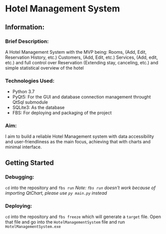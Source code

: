 # Hotel Management System

## Information:
### Brief Description:
A Hotel Management System with the MVP being: Rooms, (Add, Edit, Reservation History, etc.) Customers, (Add, Edit, etc.) Services, (Add, edit, etc.) and full control over Reservation (Extending stay, canceling, etc.) and simple statistical overview of the hotel

### Technologies Used:

- Python 3.7
- PyQt5: For the GUI and database connection management throught QtSql submodule
- SQLite3: As the database
- FBS: For deploying and packaging of the project

### Aim:
I aim to build a reliable Hotel Management system with data accessibility and user-friendliness as the main focus, achieving that with charts and minimal interface.

## Getting Started

### Debugging:
`cd` into the repository and `fbs run`
*Note: `fbs run` doesn't work because of importing QtChart, please use `py main.py` instead*

### Deploying:
`cd` into the repository and `fbs freeze` which will generate a `target` file. Open that file and go into the `HotelManagementSystem` file and run `HotelManagementSystem.exe`
